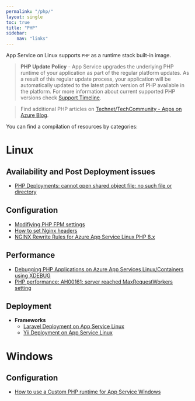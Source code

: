 ```yaml
---
permalink: "/php/"
layout: single
toc: true
title: "PHP"
sidebar: 
    nav: "links"
---
```


App Service on Linux supports `PHP` as a runtime stack built-in image.

>**PHP Update Policy** - App Service upgrades the underlying PHP runtime of your application as part of the regular platform updates. As a result of this regular update process, your application will be automatically updated to the latest patch version of PHP available in the platform. For more information about current supported PHP versions check [Support Timeline](https://github.com/Azure/app-service-linux-docs/blob/master/Runtime_Support/php_support.md#support-timeline).

> Find additional PHP articles on [Technet/TechCommunity - Apps on Azure Blog](https://techcommunity.microsoft.com/t5/apps-on-azure-blog/bg-p/AppsonAzureBlog/label-name/PHP).


You can find a compilation of resources by categories:

# Linux

## Availability and Post Deployment issues
- [PHP Deployments: cannot open shared object file: no such file or directory](https://azureossd.github.io/2023/06/14/PHP-Deployments-could-not-open-object-file-no-such-file-or-directory/index.html)

## Configuration
- [Modifiying PHP FPM settings](https://azureossd.github.io/2023/01/06/Modifiying-PHP-FPM-settings/index.html)
- [How to set Nginx headers](https://azureossd.github.io/2023/02/24/how-to-modify-nginx-headers/index.html)
- [NGINX Rewrite Rules for Azure App Service Linux PHP 8.x](https://azureossd.github.io/2021/09/02/php-8-rewrite-rule/index.html)

## Performance
- [Debugging PHP Applications on Azure App Services Linux/Containers using XDEBUG](https://azureossd.github.io/2020/05/05/debugging-php-application-on-azure-app-service-linux/index.html)
- [PHP performance: AH00161: server reached MaxRequestWorkers setting](https://azureossd.github.io/2023/06/19/PHP-performance-AH00161-server-reached-MaxRequestWorker-setting/index.html)

## Deployment
- **Frameworks**
   - [Laravel Deployment on App Service Linux](https://azureossd.github.io/2022/04/22/PHP-Laravel-deploy-on-App-Service-Linux-copy/index.html)
   - [Yii Deployment on App Service Linux](https://azureossd.github.io/2022/05/03/PHP-Yii-deploy-on-App-Service-Linux/index.html) 

# Windows

## Configuration
- [How to use a Custom PHP runtime for App Service Windows](http://azureossd.github.io/2022/05/18/Custom-PHP-runtime-for-App-Service-Windows/index.html)